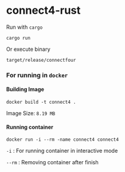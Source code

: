 # connect4-rust

Run with `cargo`

```
cargo run
```

Or execute binary

```
target/release/connectfour
```

### For running in `docker`

#### Building Image

```docker
docker build -t connect4 .
```

Image Size: `8.19 MB`

#### Running container

```docker
docker run -i --rm -name connect4 connect4
```

`-i` : For running container in interactive mode

`--rm` : Removing container after finish
